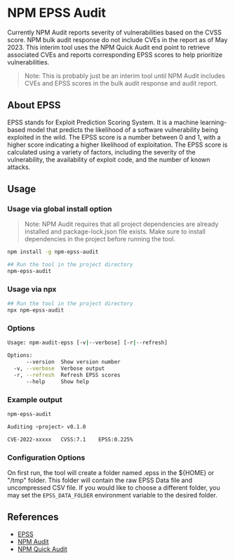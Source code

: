 # NPM EPSS Audit

Currently NPM Audit reports severity of vulnerabilities based on the CVSS score. NPM bulk audit response do not include CVEs in the report as of May 2023. This interim tool uses the NPM Quick Audit end point to retrieve associated CVEs and reports corresponding EPSS scores to help prioritize vulnerabilities.

> Note: This is probably just be an interim tool until NPM Audit includes CVEs and EPSS scores in the bulk audit response and audit report.

## About EPSS

EPSS stands for Exploit Prediction Scoring System. It is a machine learning-based model that predicts the likelihood of a software vulnerability being exploited in the wild. The EPSS score is a number between 0 and 1, with a higher score indicating a higher likelihood of exploitation. The EPSS score is calculated using a variety of factors, including the severity of the vulnerability, the availability of exploit code, and the number of known attacks.

## Usage

### Usage via global install option

> Note: NPM Audit requires that all project dependencies are already installed and package-lock.json file exists. Make sure to install dependencies in the project before running the tool.

```bash
npm install -g npm-epss-audit

## Run the tool in the project directory
npm-epss-audit
```

### Usage via npx

```bash
## Run the tool in the project directory
npx npm-epss-audit
```

### Options

```bash
Usage: npm-audit-epss [-v|--verbose] [-r|--refresh]

Options:
      --version  Show version number                                   [boolean]
  -v, --verbose  Verbose output
  -r, --refresh  Refresh EPSS scores
      --help     Show help                                             [boolean]

```

### Example output

```bash
npm-epss-audit

Auditing <project> v0.1.0

CVE-2022-xxxxx 	 CVSS:7.1 	 EPSS:0.225%

```

### Configuration Options

On first run, the tool will create a folder named .epss in the ${HOME} or "/tmp" folder. This folder will contain the raw EPSS Data file and uncompressed CSV file.
If you would like to choose a different folder, you may set the `EPSS_DATA_FOLDER` environment variable to the desired folder.

## References

- [EPSS](https://www.first.org/epss/data_stats)
- [NPM Audit](https://docs.npmjs.com/cli/v9/commands/npm-audit)
- [NPM Quick Audit](https://docs.npmjs.com/cli/v9/commands/npm-audit#quick-audit-endpoint)
